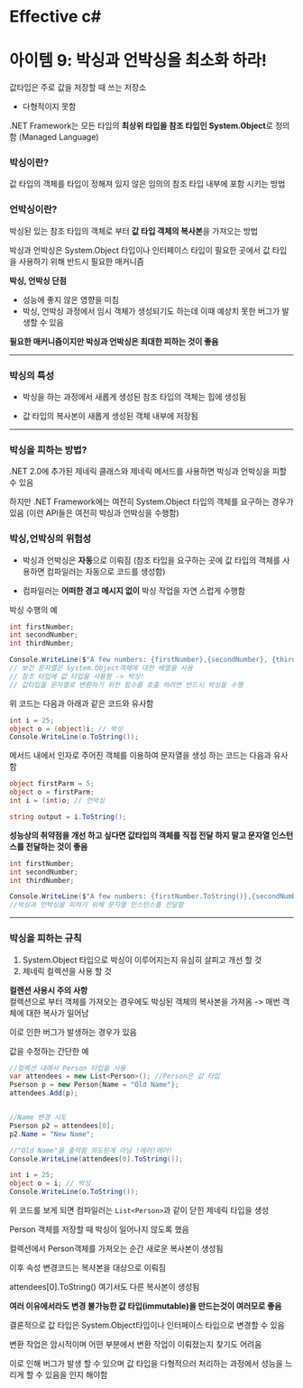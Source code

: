 # Effective c# 

# 아이템 9: 박싱과 언박싱을 최소화 하라!

값타입은 주로 값을 저장할 때 쓰는 저장소
- 다형적이지 못함

.NET Framework는 모든 타입의 **최상위 타입을 참조 타입인 System.Object**로 정의함 (Managed Language)


### **박싱이란?**

값 타입의 객체를 타입이 정해져 있지 않은 임의의 참조 타입 내부에 포함 시키는 방법

### **언박싱이란?**

박싱된 있는 참조 타입의 객체로 부터 **값 타입 객체의 복사본**을 가져오는 방법


박싱과 언박싱은 System.Object 타입이나 인터페이스 타입이 필요한 곳에서 값 타입을 사용하기 위해 반드시 필요한 매커니즘

**박싱, 언박싱 단점**
- 성능에 좋지 않은 영향을 미침
- 박싱, 언박싱 과정에서 임시 객체가 생성되기도 하는데 이때 예상치 못한 버그가 발생할 수 있음

**필요한 매커니즘이지만 박싱과 언박싱은 최대한 피하는 것이 좋음**

-------------------

### **박싱의 특성**

- 박싱을 하는 과정에서 새롭게 생성된 참조 타입의 객체는 힙에 생성됨

- 값 타입의 복사본이 새롭게 생성된 객체 내부에 저장됨

-------------------
### **박싱을 피하는 방법?**
.NET 2.0에 추가된 제네릭 클래스와 제네릭 메서드를 사용하면 박싱과 언박싱을 피할 수 있음  

하지만 .NET Framework에는 여전히 System.Object 타입의 객체를 요구하는 경우가 있음 (이런 API들은 여전히 박싱과 언박싱을 수행함)

### **박싱,언박싱의 위험성**
- 박싱과 언박싱은 **자동**으로 이뤄짐 (참조 타입을 요구하는 곳에 값 타입의 객체를 사용하면 컴파일러는 자동으로 코드를 생성함)

- 컴파일러는 **어떠한 경고 메시지 없이** 박싱 작업을 자연 스럽게 수행함

박싱 수행의 예

``` c#
int firstNumber;
int secondNumber;
int thirdNumber;

Console.WriteLine($"A few numbers: {firstNumber},{secondNumber}, {thirdNumber} "); 
// 보간 문자열은 System.Object객체에 대한 배열을 사용
// 참조 타입에 값 타입을 사용함 -> 박싱!
// 값타입을 문자열로 변환하기 위한 함수를 호출 하려면 반드시 박싱을 수행
```
위 코드는 다음과 아래과 같은 코드와 유사함
``` c#
int i = 25;
object o = (object)i; // 박싱
Console.WriteLine(o.ToString());
```

메서드 내에서 인자로 주어진 객체를 이용하여 문자열을 생성 하는 코드는 다음과 유사함

```c#
object firstParm = 5;
object o = firstParm;
int i = (int)o; // 언박싱

string output = i.ToString();
```

**성능상의 취약점을 개선 하고 싶다면 값타입의 객체를 직접 전달 하지 말고 문자열 인스턴스를 전달하는 것이 좋음**


``` c#
int firstNumber;
int secondNumber;
int thirdNumber;

Console.WriteLine($"A few numbers: {firstNumber.ToString()},{secondNumber.ToString()}, {thirdNumber.ToString()} "); 
//박싱과 언박싱을 피하기 위해 문자열 인스턴스를 전달함
```
----------------------


### **박싱을 피하는 규칙**
1. System.Object 타입으로 박싱이 이루어지는지 유심히 살피고 개선 할 것
2. 제네릭 컬렉션을 사용 할 것

**컬렌션 사용시 주의 사항**  
컬렉션으로 부터 객체를 가져오는 경우에도 박싱된 객체의 복사본을 가져옴 -> 매번 객체에 대한 복사가 일어남

이로 인한 버그가 발생하는 경우가 있음

값을 수정하는 간단한 예
```c#
//컬렉션 내에서 Person 타입을 사용
var attendees = new List<Person>(); //Person은 값 타입
Pserson p = new Person{Name = "Old Name"};
attendees.Add(p);


//Name 변경 시도
Pserson p2 = attendees[0];
p2.Name = "New Name";

//"Old Name"을 출력함 의도된게 아님 !에러!에러!
Console.WriteLine(attendees[0].ToString());

int i = 25;
object o = i; // 박싱
Console.WriteLine(o.ToString());
```

위 코드를 보게 되면 컴파일러는 `List<Person>`과 같이 닫힌 제네릭 타입을 생성

Person 객체를 저장할 때 박싱이 일어나지 않도록 했음

컬렉션에서 Person객체를 가져오는 순간 새로운 복사본이 생성됨

이후 속성 변경코드는 복사본을 대상으로 이뤄짐

attendees[0].ToString() 여기서도 다른 복사본이 생성됨

**여러 이유에서라도 변경 불가능한 값 타입(immutable)을 만드는것이 여러모로 좋음**

결론적으로 값 타입은 System.Object타입이나 인터페이스 타입으로 변경할 수 있음

변환 작업은 암시적이며 어떤 부분에서 변환 작업이 이뤄졌는지 찾기도 어려움

이로 인해 버그가 발생 할 수 있으며 값 타입을 다형적으러 처리하는 과정에서 성능을 느리게 할 수 있음을 인지 해야함




